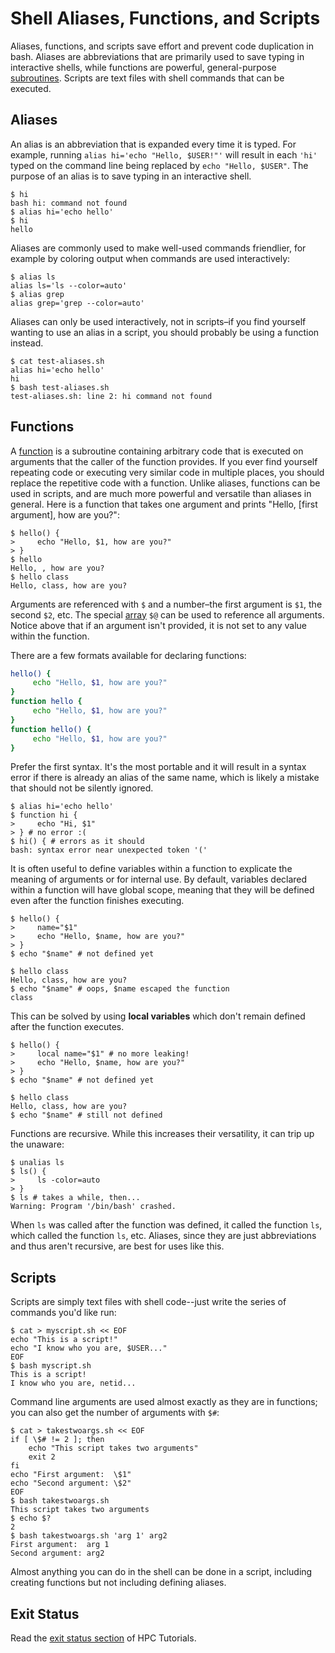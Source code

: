 ---
---

# Shell Aliases, Functions, and Scripts

Aliases, functions, and scripts save effort and prevent code duplication in bash. Aliases are abbreviations that are primarily used to save typing in interactive shells, while functions are powerful, general-purpose [subroutines](https://en.wikipedia.org/wiki/Subroutine). Scripts are text files with shell commands that can be executed.



## Aliases

An alias is an abbreviation that is expanded every time it is typed. For example, running `alias hi='echo "Hello, $USER!"'` will result in each `'hi'` typed on the command line being replaced by `echo "Hello, $USER"`. The purpose of an alias is to save typing in an interactive shell.

```shell
$ hi
bash hi: command not found
$ alias hi='echo hello'
$ hi
hello
```

Aliases are commonly used to make well-used commands friendlier, for example by coloring output when commands are used interactively:

```shell
$ alias ls
alias ls='ls --color=auto'
$ alias grep
alias grep='grep --color=auto'
```

Aliases can only be used interactively, not in scripts–if you find yourself wanting to use an alias in a script, you should probably be using a function instead.

```shell
$ cat test-aliases.sh
alias hi='echo hello'
hi
$ bash test-aliases.sh
test-aliases.sh: line 2: hi command not found
```



## Functions

A [function](https://tldp.org/LDP/abs/html/functions.html) is a subroutine containing arbitrary code that is executed on arguments that the caller of the function provides. If you ever find yourself repeating code or executing very similar code in multiple places, you should replace the repetitive code with a function. Unlike aliases, functions can be used in scripts, and are much more powerful and versatile than aliases in general. Here is a function that takes one argument and prints "Hello, [first argument], how are you?":

```shell
$ hello() {
>     echo "Hello, $1, how are you?"
> }
$ hello
Hello, , how are you?
$ hello class
Hello, class, how are you?
```

Arguments are referenced with `$` and a number–the first argument is `$1`, the second `$2`, etc. The special [array](https://tldp.org/LDP/abs/html/arrays.html) `$@` can be used to reference all arguments. Notice above that if an argument isn't provided, it is not set to any value within the function.

There are a few formats available for declaring functions:

```bash
hello() {
     echo "Hello, $1, how are you?"
}
function hello {
     echo "Hello, $1, how are you?"
}
function hello() {
     echo "Hello, $1, how are you?"
}
```

Prefer the first syntax. It's the most portable and it will result in a syntax error if there is already an alias of the same name, which is likely a mistake that should not be silently ignored.

```shell
$ alias hi='echo hello'
$ function hi {
>     echo "Hi, $1"
> } # no error :(
$ hi() { # errors as it should
bash: syntax error near unexpected token '('
```

It is often useful to define variables within a function to explicate the meaning of arguments or for internal use. By default, variables declared within a function will have global scope, meaning that they will be defined even after the function finishes executing.

```shell
$ hello() {
>     name="$1"
>     echo "Hello, $name, how are you?"
> }
$ echo "$name" # not defined yet

$ hello class
Hello, class, how are you?
$ echo "$name" # oops, $name escaped the function
class
```

This can be solved by using **local variables** which don't remain defined after the function executes.

```shell
$ hello() {
>     local name="$1" # no more leaking!
>     echo "Hello, $name, how are you?"
> }
$ echo "$name" # not defined yet

$ hello class
Hello, class, how are you?
$ echo "$name" # still not defined
```

Functions are recursive. While this increases their versatility, it can trip up the unaware:

```shell
$ unalias ls
$ ls() {
>     ls -color=auto
> }
$ ls # takes a while, then...
Warning: Program '/bin/bash' crashed.
```

When `ls` was called after the function was defined, it called the function `ls`, which called the function `ls`, etc. Aliases, since they are just abbreviations and thus aren't recursive, are best for uses like this.



## Scripts

Scripts are simply text files with shell code--just write the series of commands you'd like run:

```shell
$ cat > myscript.sh << EOF
echo "This is a script!"
echo "I know who you are, $USER..."
EOF
$ bash myscript.sh
This is a script!
I know who you are, netid...
```

Command line arguments are used almost exactly as they are in functions; you can also get the number of arguments with `$#`:

```shell
$ cat > takestwoargs.sh << EOF
if [ \$# != 2 ]; then
    echo "This script takes two arguments"
    exit 2
fi
echo "First argument:  \$1"
echo "Second argument: \$2"
EOF
$ bash takestwoargs.sh
This script takes two arguments
$ echo $?
2
$ bash takestwoargs.sh 'arg 1' arg2
First argument:  arg 1
Second argument: arg2
```

Almost anything you can do in the shell can be done in a script, including creating functions but not including defining aliases.



## Exit Status

Read the [exit status section](EijkhoutHPCTutorialsVol4.pdf#subsection.1.5.4) of HPC Tutorials.
